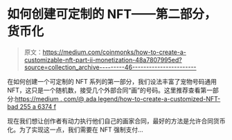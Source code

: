 # 如何创建可定制的 NFT——第二部分，货币化

> 原文：<https://medium.com/coinmonks/how-to-create-a-customizable-nft-part-ii-monetization-48a7807995ed?source=collection_archive---------46----------------------->

在如何创建一个可定制的 NFT 系列的第一部分，我们设法丰富了宠物号码通用 NFT，这只是一个随机数，接受几个外部合同“画”的号码。这里推荐查看第一部分:[https://medium . com/@ ada legend/how-to-create-a-customized-NFT-bad 255 a 6374 f](/@adalegend/how-to-create-a-customizable-nft-bad255a6374f)

现在我们想让创作者有动力执行他们自己的画家合同，最好的方法是允许合同货币化。为了实现这一点，我们需要在 NFT 强制支付…